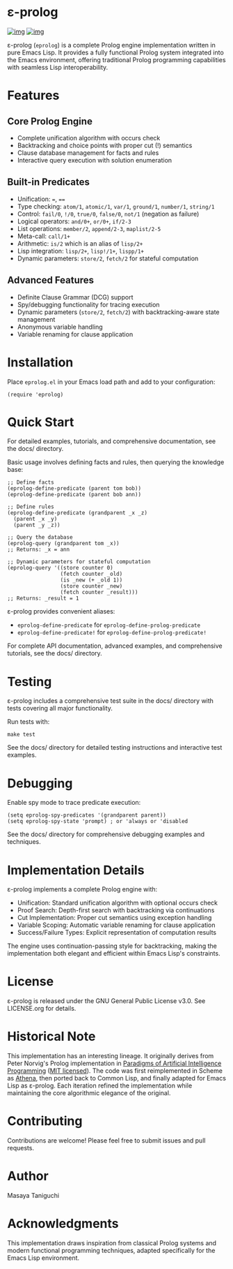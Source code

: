 

# ε-prolog

[![img](https://melpa.org/packages/eprolog-badge.svg)](https://melpa.org/#/eprolog)
[![img](https://deepwiki.com/badge.svg)](https://deepwiki.com/tani/eprolog)

ε-prolog (`eprolog`) is a complete Prolog engine implementation written in pure Emacs Lisp. It provides a fully functional Prolog system integrated into the Emacs environment, offering traditional Prolog programming capabilities with seamless Lisp interoperability.

# Features

## Core Prolog Engine

-   Complete unification algorithm with occurs check
-   Backtracking and choice points with proper cut (!) semantics
-   Clause database management for facts and rules
-   Interactive query execution with solution enumeration

## Built-in Predicates

-   Unification: `=`, `==`
-   Type checking: `atom/1`, `atomic/1`, `var/1`, `ground/1`, `number/1`, `string/1`
-   Control: `fail/0`, `!/0`, `true/0`, `false/0`, `not/1` (negation as failure)
-   Logical operators: `and/0+`, `or/0+`, `if/2-3`
-   List operations: `member/2`, `append/2-3`, `maplist/2-5`
-   Meta-call: `call/1+`
-   Arithmetic: `is/2` which is an alias of `lisp/2+`
-   Lisp integration: `lisp/2+`, `lisp!/1+`, `lispp/1+`
-   Dynamic parameters: `store/2`, `fetch/2` for stateful computation

## Advanced Features

-   Definite Clause Grammar (DCG) support
-   Spy/debugging functionality for tracing execution
-   Dynamic parameters (`store/2`, `fetch/2`) with backtracking-aware state management
-   Anonymous variable handling
-   Variable renaming for clause application

# Installation

Place `eprolog.el` in your Emacs load path and add to your configuration:

```
(require 'eprolog)
```

# Quick Start

For detailed examples, tutorials, and comprehensive documentation, see the docs/ directory.

Basic usage involves defining facts and rules, then querying the knowledge base:

```
;; Define facts
(eprolog-define-predicate (parent tom bob))
(eprolog-define-predicate (parent bob ann))

;; Define rules  
(eprolog-define-predicate (grandparent _x _z)
  (parent _x _y)
  (parent _y _z))

;; Query the database
(eprolog-query (grandparent tom _x))
;; Returns: _x = ann

;; Dynamic parameters for stateful computation
(eprolog-query '((store counter 0)
                 (fetch counter _old)
                 (is _new (+ _old 1))
                 (store counter _new)
                 (fetch counter _result)))
;; Returns: _result = 1
```

ε-prolog provides convenient aliases:

-   `eprolog-define-predicate` for `eprolog-define-prolog-predicate`
-   `eprolog-define-predicate!` for `eprolog-define-prolog-predicate!`

For complete API documentation, advanced examples, and comprehensive tutorials, see the docs/ directory.

# Testing

ε-prolog includes a comprehensive test suite in the docs/ directory with tests covering all major functionality.

Run tests with:

```
make test
```

See the docs/ directory for detailed testing instructions and interactive test examples.

# Debugging

Enable spy mode to trace predicate execution:

```
(setq eprolog-spy-predicates '(grandparent parent))
(setq eprolog-spy-state 'prompt) ; or 'always or 'disabled
```

See the docs/ directory for comprehensive debugging examples and techniques.

# Implementation Details

ε-prolog implements a complete Prolog engine with:

-   Unification: Standard unification algorithm with optional occurs check
-   Proof Search: Depth-first search with backtracking via continuations
-   Cut Implementation: Proper cut semantics using exception handling
-   Variable Scoping: Automatic variable renaming for clause application
-   Success/Failure Types: Explicit representation of computation results

The engine uses continuation-passing style for backtracking, making the implementation both elegant and efficient within Emacs Lisp's constraints.

# License

ε-prolog is released under the GNU General Public License v3.0. See LICENSE.org for details.

# Historical Note

This implementation has an interesting lineage.
It originally derives from Peter Norvig's Prolog implementation in [Paradigms of Artificial Intelligence Programming](https://github.com/norvig/paip-lisp) ([MIT licensed](https://github.com/norvig/paip-lisp/blob/9cea73837e439d331fe78d7b585e994c7113aac2/LICENSE)).
The code was first reimplemented in Scheme as [Athena](https://github.com/tani/athena), then ported back to Common Lisp,
and finally adapted for Emacs Lisp as ε-prolog.
Each iteration refined the implementation while maintaining the core algorithmic elegance of the original.

# Contributing

Contributions are welcome! Please feel free to submit issues and pull requests.

# Author

Masaya Taniguchi

# Acknowledgments

This implementation draws inspiration from classical Prolog systems and modern functional programming techniques, adapted specifically for the Emacs Lisp environment.

